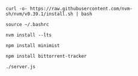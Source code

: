 ```
curl -o- https://raw.githubusercontent.com/nvm-sh/nvm/v0.39.1/install.sh | bash
```
```
source ~/.bashrc
```
```
nvm install --lts
```
```
npm install minimist
```
```
npm install bittorrent-tracker
```
```
./server.js
```
